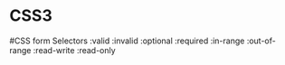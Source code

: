 # CSS3

#CSS form Selectors
:valid
:invalid
:optional
:required
:in-range
:out-of-range
:read-write
:read-only